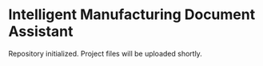 # Intelligent Manufacturing Document Assistant

Repository initialized. Project files will be uploaded shortly.
